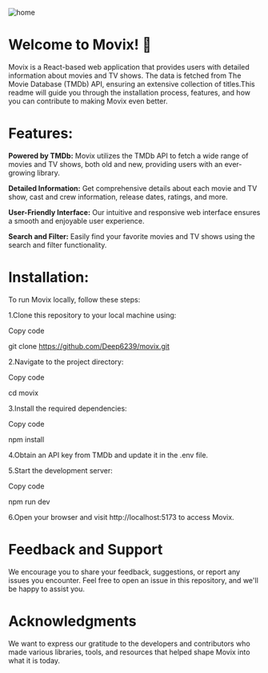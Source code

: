 ![home](https://github.com/Deep6239/movix/assets/110710828/28267dea-c9ed-49c0-8171-829b08aeacf3)





# Welcome to Movix! 🎉


Movix is a React-based web application that provides users with detailed information about movies and TV shows. The data is fetched from The Movie Database (TMDb) API, ensuring an extensive collection of titles.This readme will guide you through the installation process, features, and how you can contribute to making Movix even better.


# Features:

**Powered by TMDb:** Movix utilizes the TMDb API to fetch a wide range of movies and TV shows, both old and new, providing users with an ever-growing library.

**Detailed Information:** Get comprehensive details about each movie and TV show, cast and crew information, release dates, ratings, and more.

**User-Friendly Interface:** Our intuitive and responsive web interface ensures a smooth and enjoyable user experience.

**Search and Filter:** Easily find your favorite movies and TV shows using the search and filter functionality.



# Installation:

To run Movix locally, follow these steps:

1.Clone this repository to your local machine using:

Copy code

git clone https://github.com/Deep6239/movix.git


2.Navigate to the project directory:

Copy code

cd movix


3.Install the required dependencies:

Copy code

npm install


4.Obtain an API key from TMDb and update it in the .env file.

5.Start the development server:

Copy code

npm run dev


6.Open your browser and visit http://localhost:5173 to access Movix.



# Feedback and Support


We encourage you to share your feedback, suggestions, or report any issues you encounter. Feel free to open an issue in this repository, and we'll be happy to assist you.



# Acknowledgments



We want to express our gratitude to the developers and contributors who made various libraries, tools, and resources that helped shape Movix into what it is today.
